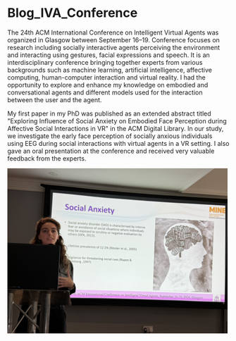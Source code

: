 # Blog_IVA_Conference

The 24th ACM International Conference on Intelligent Virtual Agents was organized in Glasgow between September 16–19. Conference focuses on research including socially interactive agents perceiving the environment and interacting using gestures, facial expressions and speech. It is an interdisciplinary conference bringing together experts from various backgrounds such as machine learning, artificial intelligence, affective computing, human-computer interaction and virtual reality.  I had the opportunity to explore and enhance my knowledge on embodied and conversational agents and different models used for the interaction between the user and the agent. 

My first paper in my PhD was published as an extended abstract titled "Exploring Influence of Social Anxiety on Embodied Face Perception during Affective Social Interactions in VR" in the ACM Digital Library. In our study, we investigate the early face perception of socially anxious individuals using EEG during social interactions with virtual agents in a VR setting. I also gave an oral presentation at the conference and received very valuable feedback from the experts. 

<img src="./images/image_50394369.JPG" alt="FaceRecording_gif" width="500"/>
